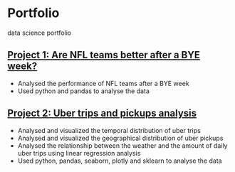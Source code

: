 # Portfolio
data science portfolio

## [Project 1: Are NFL teams better after a BYE week?](https://github.com/timstracke/NFL_games_analysis)
* Analysed the performance of NFL teams after a BYE week 
* Used python and pandas to analyse the data

## [Project 2: Uber trips and pickups analysis](https://github.com/timstracke/uber_trips_and_pickups_analysis)
* Analysed and visualized the temporal distribution of uber trips
* Analysed and visualized the geographical distribution of uber pickups
* Analysed the relationship between the weather and the amount of daily uber trips using linear regression analysis
* Used python, pandas, seaborn, plotly and sklearn to analyse the data
